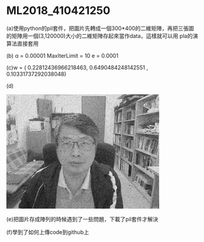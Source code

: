 # ML2018_410421250

(a)使用python的pil套件，把圖片先轉成一個300*400的二維矩陣，再把三張圖的矩陣用一個(3,120000)大小的二維矩陣存起來當作data，這樣就可以用
    pla的演算法直接套用




(b)
  α = 0.00001
  MaxIterLimit = 10
  e = 0.0001



(c)w = ( 0.22812436966218463, 0.6490484248142551 , 0.10331737292038048)




(d)

![image](https://github.com/410421250/ML2018_410421250/blob/master/outfile.jpg)



(e)把圖片存成陣列的時候遇到了一些問題，下載了pil套件才解決


(f)學到了如何上傳code到github上
